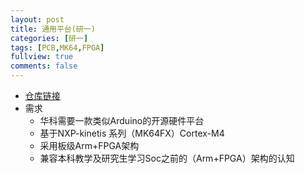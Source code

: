 ```yaml
---
layout: post
title: 通用平台(研一)
categories: [研一]
tags: [PCB,MK64,FPGA]
fullview: true
comments: false
---
```




* [仓库链接](https://github.com/whutddk/MK64F-platform)
* 需求
    - 华科需要一款类似Arduino的开源硬件平台
    - 基于NXP-kinetis 系列（MK64FX）Cortex-M4
    - 采用板级Arm+FPGA架构
    - 兼容本科教学及研究生学习Soc之前的（Arm+FPGA）架构的认知
